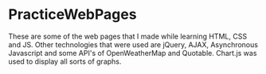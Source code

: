 # PracticeWebPages
These are some of the web pages that I made while learning HTML, CSS and JS. Other technologies that were used are jQuery, AJAX, Asynchronous Javascript and some API's of OpenWeatherMap and Quotable. Chart.js was used to display all sorts of graphs. 
